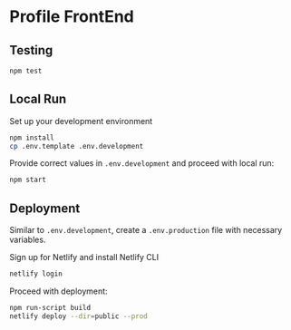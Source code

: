 # Profile FrontEnd

## Testing

```bash
npm test
```

## Local Run

Set up your development environment

```bash
npm install
cp .env.template .env.development
```

Provide correct values in `.env.development` and proceed with local run:
```bash
npm start
```

## Deployment

Similar to `.env.development`, create a `.env.production` file with necessary variables.

Sign up for Netlify and install Netlify CLI

```bash
netlify login
```

Proceed with deployment:
```bash
npm run-script build
netlify deploy --dir=public --prod
```
